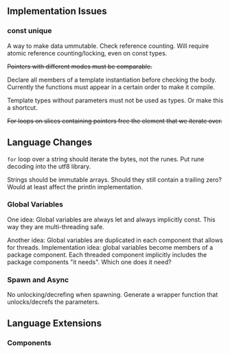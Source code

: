 ## Implementation Issues

### const unique

A way to make data ummutable. Check reference counting.
Will require atomic reference counting/locking, even on const types.

~~Pointers with different modes must be comparable.~~

Declare all members of a template instantiation before checking the body.
Currently the functions must appear in a certain order to make it compile.

Template types without parameters must not be used as types.
Or make this a shortcut.

~~For loops on slices containing pointers free the element that we iterate over.~~

## Language Changes

`for` loop over a string should iterate the bytes, not the runes.
Put rune decoding into the utf8 library.

Strings should be immutable arrays.
Should they still contain a trailing zero? Would at least affect the println implementation.

### Global Variables

One idea:
Global variables are always let and always implicitly const.
This way they are multi-threading safe.

Another idea:
Global variables are duplicated in each component that allows for threads.
Implementation idea: global variables become members of a package component.
Each threaded component implicitly includes the package components "it needs".
Which one does it need?

### Spawn and Async

No unlocking/decrefing when spawning. Generate a wrapper function that unlocks/decrefs the parameters.

## Language Extensions

### Components
